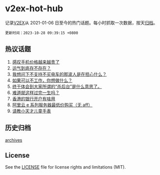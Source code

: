 # v2ex-hot-hub

 记录[V2EX](https://www.v2ex.com/)从 2021-01-06 日至今的热门话题。每小时抓取一次数据，按天[归档](archives)。

`更新时间：2023-10-28 09:39:15 +0800`

## 热议话题

1. [感叹手机价格越来越贵了](https://www.v2ex.com/t/985919)
1. [运气到底存不存在？](https://www.v2ex.com/t/985894)
1. [我想问下不支持不买电车的那波人是在担心什么？](https://www.v2ex.com/t/985987)
1. [如果可以不工作，你想做什么？](https://www.v2ex.com/t/985967)
1. [终于体会到大家所谓的“杀后台”是什么意思了。](https://www.v2ex.com/t/985897)
1. [难道就这样过完一生吗？](https://www.v2ex.com/t/986042)
1. [香港的银行开户有啥用](https://www.v2ex.com/t/985885)
1. [阿里云 e 系列服务器最低价购买（无 aff）](https://www.v2ex.com/t/985901)
1. [请教小天才儿童手表](https://www.v2ex.com/t/985874)

## 历史归档

[archives](archives)

## License

See the [LICENSE](LICENSE) file for license rights and limitations (MIT).
